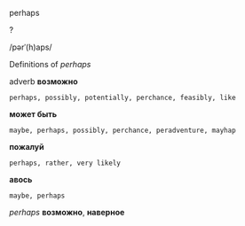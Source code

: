 perhaps

?

/pərˈ(h)aps/

Definitions of _perhaps_

adverb
**возможно**

    perhaps, possibly, potentially, perchance, feasibly, like
**может быть**

    maybe, perhaps, possibly, perchance, peradventure, mayhap
**пожалуй**

    perhaps, rather, very likely
**авось**

    maybe, perhaps

_perhaps_
**возможно**, **наверное**